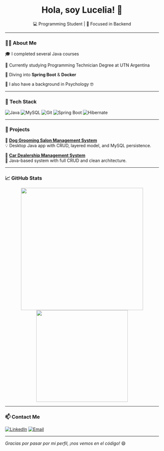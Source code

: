 <h1 align="center">Hola, soy Lucelia! 👋</h1>
<p align="center">
  💻 Programming Student | 🎯 Focused in Backend
</p>

---

### 👩‍💻 About Me

🎓 I completed several Java courses

🏫 Currently studying Programming Technician Degree at UTN Argentina

🌱 Diving into **Spring Boot** & **Docker**

🧠 I also have a background in Psychology 🤓

---

### 🔧 Tech Stack

![Java](https://img.shields.io/badge/Java-ED8B00?style=for-the-badge&logo=java&logoColor=white)
![MySQL](https://img.shields.io/badge/MySQL-00758F?style=for-the-badge&logo=mysql&logoColor=white)
![Git](https://img.shields.io/badge/Git-F05032?style=for-the-badge&logo=git&logoColor=white)
![Spring Boot](https://img.shields.io/badge/Spring_Boot-6DB33F?style=for-the-badge&logo=spring-boot&logoColor=white)
![Hibernate](https://img.shields.io/badge/Hibernate-59666C?style=for-the-badge&logo=hibernate&logoColor=white)


---

### 🚀 Projects

📌 **[Dog Grooming Salon Management System](https://github.com/LuceliaP/Dog-Grooming-Salon-Management-System)**  
💡 Desktop Java app with CRUD, layered model, and MySQL persistence.

📌 **[Car Dealership Management System](https://github.com/LuceliaP/Car-Dealership-Management-System)**  
🚗 Java-based system with full CRUD and clean architecture.

---

### 📈 GitHub Stats

<p align="center">
  <img src="https://github-readme-stats.vercel.app/api?username=LuceliaP&show_icons=true&theme=radical" width="400"/>
  <img src="https://github-readme-stats.vercel.app/api/top-langs/?username=LuceliaP&layout=compact&theme=radical" width="300"/>
</p>

---


### 📫 Contact Me

[![LinkedIn](https://img.shields.io/badge/-LinkedIn-blue?style=for-the-badge&logo=linkedin&logoColor=white)](https://www.linkedin.com/in/lucelia-pavic/)
[![Email](https://img.shields.io/badge/-Email-red?style=for-the-badge&logo=gmail&logoColor=white)](mailto:luceliapavic@gmail.com)

---

_Gracias por pasar por mi perfil, ¡nos vemos en el código!_ 😄

